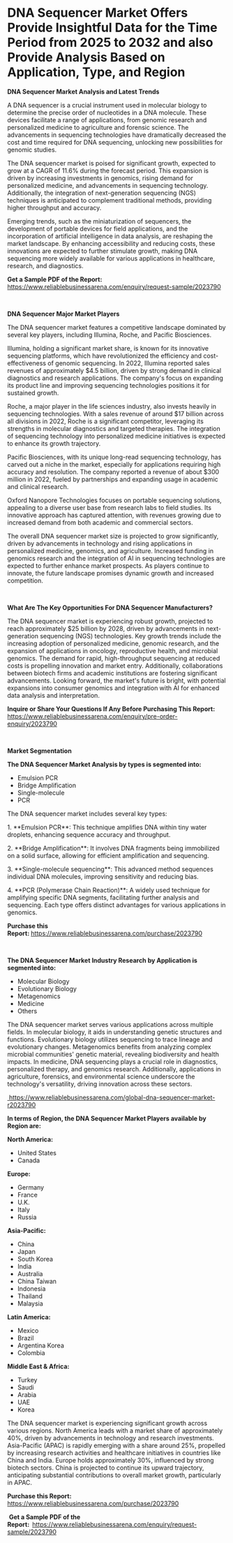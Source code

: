 <p><h1>DNA Sequencer Market Offers Provide Insightful Data for the Time Period from 2025 to 2032 and also Provide Analysis Based on Application, Type, and Region</h1></p><p><strong>DNA Sequencer Market Analysis and Latest Trends</strong></p>
<p><p>A DNA sequencer is a crucial instrument used in molecular biology to determine the precise order of nucleotides in a DNA molecule. These devices facilitate a range of applications, from genomic research and personalized medicine to agriculture and forensic science. The advancements in sequencing technologies have dramatically decreased the cost and time required for DNA sequencing, unlocking new possibilities for genomic studies.</p><p>The DNA sequencer market is poised for significant growth, expected to grow at a CAGR of 11.6% during the forecast period. This expansion is driven by increasing investments in genomics, rising demand for personalized medicine, and advancements in sequencing technology. Additionally, the integration of next-generation sequencing (NGS) techniques is anticipated to complement traditional methods, providing higher throughput and accuracy.</p><p>Emerging trends, such as the miniaturization of sequencers, the development of portable devices for field applications, and the incorporation of artificial intelligence in data analysis, are reshaping the market landscape. By enhancing accessibility and reducing costs, these innovations are expected to further stimulate growth, making DNA sequencing more widely available for various applications in healthcare, research, and diagnostics.</p></p>
<p><strong>Get a Sample PDF of the Report:&nbsp;</strong> <a href="https://www.reliablebusinessarena.com/enquiry/request-sample/2023790?utm_campaign=2779&utm_medium=2&utm_source=Github&utm_content=ia&utm_term=13042025&utm_id=dna-sequencer">https://www.reliablebusinessarena.com/enquiry/request-sample/2023790</a></p>
<p>&nbsp;</p>
<p><strong>DNA Sequencer Major Market Players</strong></p>
<p><p>The DNA sequencer market features a competitive landscape dominated by several key players, including Illumina, Roche, and Pacific Biosciences. </p><p>Illumina, holding a significant market share, is known for its innovative sequencing platforms, which have revolutionized the efficiency and cost-effectiveness of genomic sequencing. In 2022, Illumina reported sales revenues of approximately $4.5 billion, driven by strong demand in clinical diagnostics and research applications. The company's focus on expanding its product line and improving sequencing technologies positions it for sustained growth.</p><p>Roche, a major player in the life sciences industry, also invests heavily in sequencing technologies. With a sales revenue of around $17 billion across all divisions in 2022, Roche is a significant competitor, leveraging its strengths in molecular diagnostics and targeted therapies. The integration of sequencing technology into personalized medicine initiatives is expected to enhance its growth trajectory.</p><p>Pacific Biosciences, with its unique long-read sequencing technology, has carved out a niche in the market, especially for applications requiring high accuracy and resolution. The company reported a revenue of about $300 million in 2022, fueled by partnerships and expanding usage in academic and clinical research.</p><p>Oxford Nanopore Technologies focuses on portable sequencing solutions, appealing to a diverse user base from research labs to field studies. Its innovative approach has captured attention, with revenues growing due to increased demand from both academic and commercial sectors.</p><p>The overall DNA sequencer market size is projected to grow significantly, driven by advancements in technology and rising applications in personalized medicine, genomics, and agriculture. Increased funding in genomics research and the integration of AI in sequencing technologies are expected to further enhance market prospects. As players continue to innovate, the future landscape promises dynamic growth and increased competition.</p></p>
<p>&nbsp;</p>
<p><strong>What Are The Key Opportunities For DNA Sequencer Manufacturers?</strong></p>
<p><p>The DNA sequencer market is experiencing robust growth, projected to reach approximately $25 billion by 2028, driven by advancements in next-generation sequencing (NGS) technologies. Key growth trends include the increasing adoption of personalized medicine, genomic research, and the expansion of applications in oncology, reproductive health, and microbial genomics. The demand for rapid, high-throughput sequencing at reduced costs is propelling innovation and market entry. Additionally, collaborations between biotech firms and academic institutions are fostering significant advancements. Looking forward, the market's future is bright, with potential expansions into consumer genomics and integration with AI for enhanced data analysis and interpretation.</p></p>
<p><strong>Inquire or Share Your Questions If Any Before Purchasing This Report:</strong> <a href="https://www.reliablebusinessarena.com/enquiry/pre-order-enquiry/2023790?utm_campaign=2779&utm_medium=2&utm_source=Github&utm_content=ia&utm_term=13042025&utm_id=dna-sequencer">https://www.reliablebusinessarena.com/enquiry/pre-order-enquiry/2023790</a></p>
<p>&nbsp;</p>
<p><strong>Market Segmentation</strong></p>
<p><strong>The DNA Sequencer Market Analysis by types is segmented into:</strong></p>
<p><ul><li>Emulsion PCR</li><li>Bridge Amplification</li><li>Single-molecule</li><li>PCR</li></ul></p>
<p><p>The DNA sequencer market includes several key types: </p><p>1. **Emulsion PCR**: This technique amplifies DNA within tiny water droplets, enhancing sequence accuracy and throughput. </p><p>2. **Bridge Amplification**: It involves DNA fragments being immobilized on a solid surface, allowing for efficient amplification and sequencing. </p><p>3. **Single-molecule sequencing**: This advanced method sequences individual DNA molecules, improving sensitivity and reducing bias. </p><p>4. **PCR (Polymerase Chain Reaction)**: A widely used technique for amplifying specific DNA segments, facilitating further analysis and sequencing. Each type offers distinct advantages for various applications in genomics.</p></p>
<p><strong>Purchase this Report:&nbsp;</strong><a href="https://www.reliablebusinessarena.com/purchase/2023790?utm_campaign=2779&utm_medium=2&utm_source=Github&utm_content=ia&utm_term=13042025&utm_id=dna-sequencer">https://www.reliablebusinessarena.com/purchase/2023790</a></p>
<p>&nbsp;</p>
<p><strong>The DNA Sequencer Market Industry Research by Application is segmented into:</strong></p>
<p><ul><li>Molecular Biology</li><li>Evolutionary Biology</li><li>Metagenomics</li><li>Medicine</li><li>Others</li></ul></p>
<p><p>The DNA sequencer market serves various applications across multiple fields. In molecular biology, it aids in understanding genetic structures and functions. Evolutionary biology utilizes sequencing to trace lineage and evolutionary changes. Metagenomics benefits from analyzing complex microbial communities' genetic material, revealing biodiversity and health impacts. In medicine, DNA sequencing plays a crucial role in diagnostics, personalized therapy, and genomics research. Additionally, applications in agriculture, forensics, and environmental science underscore the technology's versatility, driving innovation across these sectors.</p></p>
<p><a href="https://www.reliablebusinessarena.com/global-dna-sequencer-market-r2023790?utm_campaign=2779&utm_medium=2&utm_source=Github&utm_content=ia&utm_term=13042025&utm_id=dna-sequencer">&nbsp;https://www.reliablebusinessarena.com/global-dna-sequencer-market-r2023790</a></p>
<p><strong>In terms of Region, the DNA Sequencer Market Players available by Region are:</strong></p>
<p>
    <p> <strong> North America: </strong>
        <ul>
            <li>United States</li>
            <li>Canada</li>
        </ul>
        </p> 
    <p> <strong> Europe: </strong>
        <ul>
            <li>Germany</li>
            <li>France</li>
            <li>U.K.</li>
            <li>Italy</li>
            <li>Russia</li>
        </ul>
        </p> 
    <p> <strong> Asia-Pacific: </strong>
        <ul>
            <li>China</li>
            <li>Japan</li>
            <li>South Korea</li>
            <li>India</li>
            <li>Australia</li>
            <li>China Taiwan</li>
            <li>Indonesia</li>
            <li>Thailand</li>
            <li>Malaysia</li>
        </ul>
        </p> 
    <p> <strong> Latin America: </strong>
        <ul>
            <li>Mexico</li>
            <li>Brazil</li>
            <li>Argentina Korea</li>
            <li>Colombia</li>
        </ul>
        </p> 
    <p> <strong> Middle East & Africa: </strong>
        <ul>
            <li>Turkey</li>
            <li>Saudi</li>
            <li>Arabia</li>
            <li>UAE</li>
            <li>Korea</li>
        </ul>
    </p>
    </p>
<p><p>The DNA sequencer market is experiencing significant growth across various regions. North America leads with a market share of approximately 40%, driven by advancements in technology and research investments. Asia-Pacific (APAC) is rapidly emerging with a share around 25%, propelled by increasing research activities and healthcare initiatives in countries like China and India. Europe holds approximately 30%, influenced by strong biotech sectors. China is projected to continue its upward trajectory, anticipating substantial contributions to overall market growth, particularly in APAC.</p></p>
<p><strong>Purchase this Report: </strong><a href="https://www.reliablebusinessarena.com/purchase/2023790?utm_campaign=2779&utm_medium=2&utm_source=Github&utm_content=ia&utm_term=13042025&utm_id=dna-sequencer">https://www.reliablebusinessarena.com/purchase/2023790</a></p>
<p>&nbsp;<strong>Get a Sample PDF of the Report:&nbsp;&nbsp;</strong><a href="https://www.reliablebusinessarena.com/enquiry/request-sample/2023790?utm_campaign=2779&utm_medium=2&utm_source=Github&utm_content=ia&utm_term=13042025&utm_id=dna-sequencer">https://www.reliablebusinessarena.com/enquiry/request-sample/2023790</a></p>
<p><strong></strong></p>
<p><p></p><p></p><p></p></p>